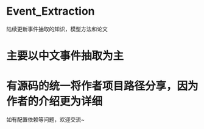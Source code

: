 # Event_Extraction
陆续更新事件抽取的知识，模型方法和论文

# 主要以中文事件抽取为主

# 有源码的统一将作者项目路径分享，因为作者的介绍更为详细
如有配置依赖等问题，欢迎交流~
